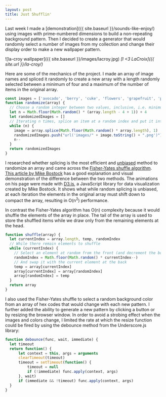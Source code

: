 ```yaml
---
layout: post
title: Just Shufflin'
---
```

Last week I made a [demonstration]({{ site.baseurl }}/sounds-like-enjoy/) using images with prime-numbered dimensions to build a non-repeating background pattern. Then I decided to create a generator that would randomly select a number of images from my collection and change their display order to make a new wallpaper pattern.

![la-croy wallpaper]({{ site.baseurl }}/images/lacroy.jpg)
*[I <3 LaCroix]({{ site.url }}/la-croy/)*

Here are some of the mechanics of the project. I made an array of image names and spliced it randomly to create a new array with a length randomly selected between a minimum of four and a maximum of the number of items in the original array.
```js
const images = ['avocado', 'berry', 'cuke', 'flowers', 'grapefruit', 'peony', 'plain', 'pomelo', 'tangerine']
function randomize(array) {
  // Choose a random integer between two values, inclusive, i.e. minimum of 4 and maximum of number of items in original array: Math.floor(Math.random() * (max - min + 1)) + min
  let n = Math.floor(Math.random() * (array.length - 4 + 1)) + 4
  let randomizedImages = []
  // Iterating n times, splice an item at a random index and put it into a new array
  while (n) {
    image = array.splice(Math.floor(Math.random() * array.length), 1)
    randomizedImages.push("url('images/" + image.toString() + ".png')")
    n--
  }
  return randomizedImages
}
```
I researched whether splicing is the most efficient and [unbiased](https://bost.ocks.org/mike/shuffle/compare.html) method to randomize an array and came across the [Fisher-Yates shuffle algorithm](https://en.wikipedia.org/wiki/Fisher%E2%80%93Yates_shuffle). [This article by Mike Bostock](https://bost.ocks.org/mike/shuffle/) has a good explanation and visual demonstration of the difference between the two methods. The animations on his page were made with [D3.js](https://d3js.org/), a JavaScript library for data visualization created by Mike Bostock. It shows what while random splicing is unbiased, at each iteration the elements in the original array must shift down to compact the array, resulting in O(n<sup>2</sup>) performance.

In contrast the Fisher-Yates algorithm has O(n) complexity because it would shuffle the elements of the array in place. The tail of the array is used to store the shuffled items while we draw only from the remaining elements at the head.
```js
function shuffle(array) {
  let currentIndex = array.length, temp, randomIndex
  // While there remain elements to shuffle
  while (currentIndex) {
    // Select an element at random from the front (and decrement the bound between shuffled and untouched items)
    randomIndex = Math.floor(Math.random() * currentIndex--)
    // And swap it with the current element at the back
    temp = array[currentIndex]
    array[currentIndex] = array[randomIndex]
    array[randomIndex] = temp
  }
  return array
}
```
I also used the Fisher-Yates shuffle to select a random background color from an array of hex codes that would change with each new pattern. I further added the ability to generate a new pattern by clicking a button or by resizing the browser window. In order to avoid a strobing effect when the images and colors change, I limited the rate at which the resize function could be fired by using the debounce method from the Underscore.js library:
```js
function debounce(func, wait, immediate) {
  let timeout
  return function() {
      let context = this, args = arguments
      clearTimeout(timeout)
      timeout = setTimeout(function() {
          timeout = null
          if (!immediate) func.apply(context, args)
      }, wait)
      if (immediate && !timeout) func.apply(context, args)
  }
}
```
